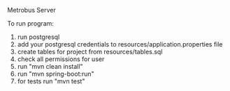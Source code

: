Metrobus Server

To run program:
1. run postgresql 
2. add your postgresql credentials to resources/application.properties file
3. create tables for project from resources/tables.sql
4. check all permissions for user
5. run "mvn clean install"
6. run "mvn spring-boot:run"
7. for tests run "mvn test"

